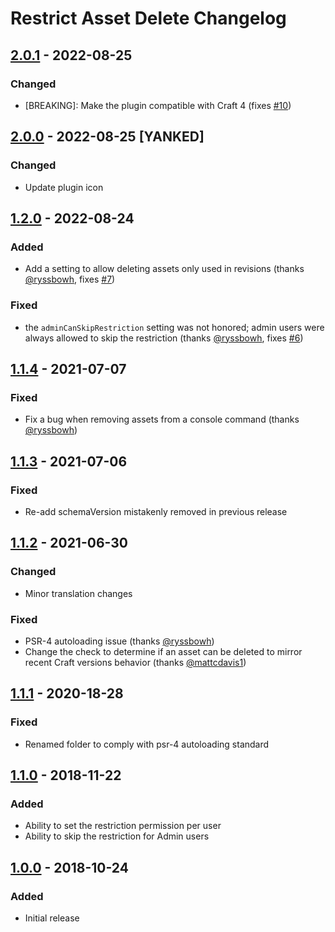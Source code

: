 # Restrict Asset Delete Changelog

## [2.0.1] - 2022-08-25
### Changed
- [BREAKING]: Make the plugin compatible with Craft 4 (fixes [#10][])


## [2.0.0] - 2022-08-25 [YANKED]
### Changed
- Update plugin icon


## [1.2.0] - 2022-08-24
### Added
- Add a setting to allow deleting assets only used in revisions (thanks 
  [@ryssbowh][], fixes [#7][])
### Fixed
- the `adminCanSkipRestriction` setting was not honored; admin users were always 
  allowed to skip the restriction (thanks [@ryssbowh][], fixes [#6][])


## [1.1.4] - 2021-07-07
### Fixed
- Fix a bug when removing assets from a console command (thanks [@ryssbowh][])


## [1.1.3] - 2021-07-06
### Fixed
- Re-add schemaVersion mistakenly removed in previous release


## [1.1.2] - 2021-06-30
### Changed
- Minor translation changes
### Fixed
- PSR-4 autoloading issue (thanks [@ryssbowh][])
- Change the check to determine if an asset can be deleted to mirror recent
  Craft versions behavior (thanks [@mattcdavis1][])


## [1.1.1] - 2020-18-28
### Fixed
- Renamed folder to comply with psr-4 autoloading standard


## [1.1.0] - 2018-11-22
### Added
- Ability to set the restriction permission per user
- Ability to skip the restriction for Admin users


## [1.0.0] - 2018-10-24
### Added
- Initial release


[@ryssbowh]: https://github.com/ryssbowh
[@mattcdavis1]: https://github.com/mattcdavis1
[#6]: https://github.com/la-haute-societe/craft-restrict-asset-delete/issues/6
[#7]: https://github.com/la-haute-societe/craft-restrict-asset-delete/issues/7
[#10]: https://github.com/la-haute-societe/craft-restrict-asset-delete/issues/10

[Unreleased]: https://github.com/la-haute-societe/craft-restrict-asset-delete/compare/1.1.4...HEAD
[1.0.0]: https://github.com/la-haute-societe/craft-restrict-asset-delete/releases/tag/1.0.0
[1.1.0]: https://github.com/la-haute-societe/craft-restrict-asset-delete/compare/1.0.0...1.1.0
[1.1.1]: https://github.com/la-haute-societe/craft-restrict-asset-delete/compare/1.1.0...1.1.1
[1.1.2]: https://github.com/la-haute-societe/craft-restrict-asset-delete/compare/1.1.1...1.1.2
[1.1.3]: https://github.com/la-haute-societe/craft-restrict-asset-delete/compare/1.1.2...1.1.3
[1.1.4]: https://github.com/la-haute-societe/craft-restrict-asset-delete/compare/1.1.3...1.1.4
[1.2.0]: https://github.com/la-haute-societe/craft-restrict-asset-delete/compare/1.1.4...1.2.0
[2.0.0]: https://github.com/la-haute-societe/craft-restrict-asset-delete/compare/1.2.0...2.0.0
[2.0.1]: https://github.com/la-haute-societe/craft-restrict-asset-delete/compare/2.0.0...2.0.1
